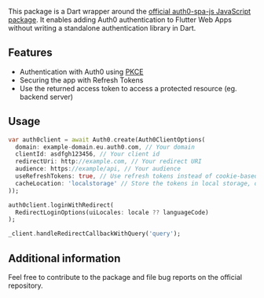 This package is a Dart wrapper around the [official auth0-spa-js JavaScript package](https://github.com/auth0/auth0-spa-js).
It enables adding Auth0 authentication to Flutter Web Apps without writing
a standalone authentication library in Dart.

## Features

- Authentication with Auth0 using [PKCE](https://auth0.com/docs/get-started/authentication-and-authorization-flow/authorization-code-flow-with-proof-key-for-code-exchange-pkce)
- Securing the app with Refresh Tokens
- Use the returned access token to access a protected resource (eg. backend server)

## Usage

```dart
var auth0client = await Auth0.create(Auth0ClientOptions(
  domain: example-domain.eu.auth0.com, // Your domain
  clientId: asdfgh123456, // Your client id
  redirectUri: http://example.com, // Your redirect URI
  audience: https://example/api, // Your audience
  useRefreshTokens: true, // Use refresh tokens instead of cookie-based validation
  cacheLocation: 'localstorage' // Store the tokens in local storage, default is in-memory
));

auth0client.loginWithRedirect(
  RedirectLoginOptions(uiLocales: locale ?? languageCode)
);

_client.handleRedirectCallbackWithQuery('query');
```

## Additional information

Feel free to contribute to the package and file bug reports on the official repository.

